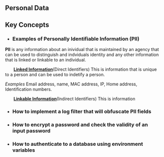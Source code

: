 ## Personal Data

## Key Concepts
- ### Examples of Personally Identifiable Information (PII)
**PII** is any information about an inividual that is maintained by an agency that  can be used to distinguish and indviduals identity and any other information that is linked or linkable to an individual.

&nbsp;&nbsp;&nbsp;&nbsp;&nbsp;&nbsp;&nbsp;**<u>Linked Information</u>**(Direct Identifiers)
This is information that is unique to a person and can be used to indetify a person.

*Examples*
Email address, name, MAC address, IP, Home address, Identification numbers.

&nbsp;&nbsp;&nbsp;&nbsp;&nbsp;&nbsp;&nbsp;**<u>Linkable Information</u>**(Indirect Identifiers)
This is information



- ### How to implement a log filter that will obfuscate PII fields
- ### How to encrypt a password and check the validity of an input password
- ### How to authenticate to a database using environment variables
